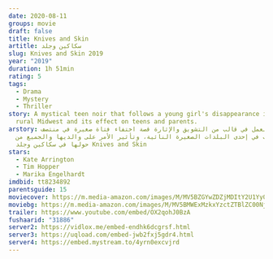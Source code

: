 ```yaml
---
date: 2020-08-11
groups: movie
draft: false
title: Knives and Skin
artitle: سكاكين وجلد
slug: Knives and Skin 2019
year: "2019"
duration: 1h 51min
rating: 5
tags:
  - Drama
  - Mystery
  - Thriller
story: A mystical teen noir that follows a young girl's disappearance in the
  rural Midwest and its effect on teens and parents.
arstory: يتتبع العمل في قالب من التشويق واﻹثارة قصة اختفاء فتاة صغيرة في منتصف
  الجنوب في إحدى البلدات الصغيرة النائية، وتأثير الأمر على والديها والجميع من
  حولها في سكاكين وجلد Knives and Skin
stars:
  - Kate Arrington
  - Tim Hopper
  - Marika Engelhardt
imdbid: tt8234892
parentsguide: 15
moviecover: https://m.media-amazon.com/images/M/MV5BZGYwZDZjMDItY2U1Yy00NjJjLWE3N2EtNjQ4NGU5MTNlMjNmXkEyXkFqcGdeQXVyMTkxNjUyNQ@@._V1_SY1000_CR0,0,681,1000_AL_.jpg
moviebg: https://m.media-amazon.com/images/M/MV5BMWExMzkxYzctZTBlZC00NjUzLWFmOWItY2JlNTE2ZmRkNGM4XkEyXkFqcGdeQXVyNzI1NzMxNzM@._V1_.jpg
trailer: https://www.youtube.com/embed/OX2qohJ0BzA
fushaarid: "31886"
server2: https://vidlox.me/embed-endhk6dcgrsf.html
server3: https://uqload.com/embed-jwb2fxj5gdr4.html
server4: https://embed.mystream.to/4yrn0excvjrd
---
```

